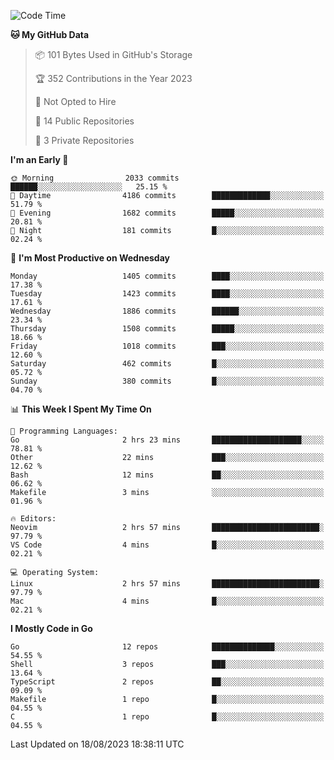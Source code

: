 <!--START_SECTION:waka-->
![Code Time](http://img.shields.io/badge/Code%20Time-117%20hrs%2013%20mins-blue)

**🐱 My GitHub Data** 

> 📦 101 Bytes Used in GitHub's Storage 
 > 
> 🏆 352 Contributions in the Year 2023
 > 
> 🚫 Not Opted to Hire
 > 
> 📜 14 Public Repositories 
 > 
> 🔑 3 Private Repositories 
 > 
**I'm an Early 🐤** 

```text
🌞 Morning                2033 commits        ██████░░░░░░░░░░░░░░░░░░░   25.15 % 
🌆 Daytime                4186 commits        █████████████░░░░░░░░░░░░   51.79 % 
🌃 Evening                1682 commits        █████░░░░░░░░░░░░░░░░░░░░   20.81 % 
🌙 Night                  181 commits         █░░░░░░░░░░░░░░░░░░░░░░░░   02.24 % 
```
📅 **I'm Most Productive on Wednesday** 

```text
Monday                   1405 commits        ████░░░░░░░░░░░░░░░░░░░░░   17.38 % 
Tuesday                  1423 commits        ████░░░░░░░░░░░░░░░░░░░░░   17.61 % 
Wednesday                1886 commits        ██████░░░░░░░░░░░░░░░░░░░   23.34 % 
Thursday                 1508 commits        █████░░░░░░░░░░░░░░░░░░░░   18.66 % 
Friday                   1018 commits        ███░░░░░░░░░░░░░░░░░░░░░░   12.60 % 
Saturday                 462 commits         █░░░░░░░░░░░░░░░░░░░░░░░░   05.72 % 
Sunday                   380 commits         █░░░░░░░░░░░░░░░░░░░░░░░░   04.70 % 
```


📊 **This Week I Spent My Time On** 

```text
💬 Programming Languages: 
Go                       2 hrs 23 mins       ████████████████████░░░░░   78.81 % 
Other                    22 mins             ███░░░░░░░░░░░░░░░░░░░░░░   12.62 % 
Bash                     12 mins             ██░░░░░░░░░░░░░░░░░░░░░░░   06.62 % 
Makefile                 3 mins              ░░░░░░░░░░░░░░░░░░░░░░░░░   01.96 % 

🔥 Editors: 
Neovim                   2 hrs 57 mins       ████████████████████████░   97.79 % 
VS Code                  4 mins              █░░░░░░░░░░░░░░░░░░░░░░░░   02.21 % 

💻 Operating System: 
Linux                    2 hrs 57 mins       ████████████████████████░   97.79 % 
Mac                      4 mins              █░░░░░░░░░░░░░░░░░░░░░░░░   02.21 % 
```

**I Mostly Code in Go** 

```text
Go                       12 repos            ██████████████░░░░░░░░░░░   54.55 % 
Shell                    3 repos             ███░░░░░░░░░░░░░░░░░░░░░░   13.64 % 
TypeScript               2 repos             ██░░░░░░░░░░░░░░░░░░░░░░░   09.09 % 
Makefile                 1 repo              █░░░░░░░░░░░░░░░░░░░░░░░░   04.55 % 
C                        1 repo              █░░░░░░░░░░░░░░░░░░░░░░░░   04.55 % 
```




 Last Updated on 18/08/2023 18:38:11 UTC
<!--END_SECTION:waka-->
